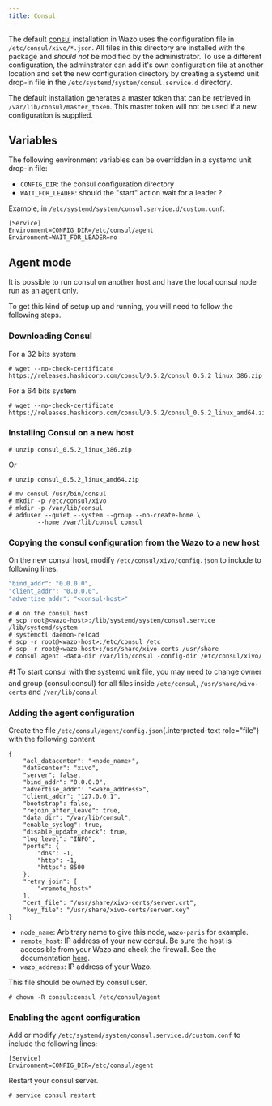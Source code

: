 ```yaml
---
title: Consul
---
```


The default [consul](https://consul.io) installation in Wazo uses the
configuration file in `/etc/consul/xivo/*.json`. All files in this
directory are installed with the package and *should not* be modified
by the administrator. To use a different configuration, the
adminstrator can add it's own configuration file at another location
and set the new configuration directory by creating a systemd unit
drop-in file in the `/etc/systemd/system/consul.service.d` directory.

The default installation generates a master token that can be
retrieved in `/var/lib/consul/master_token`. This master token will
not be used if a new configuration is supplied.

## Variables

The following environment variables can be overridden in a systemd unit
drop-in file:

-   `CONFIG_DIR`: the consul configuration directory
-   `WAIT_FOR_LEADER`: should the "start" action wait for a leader ?

Example, in
`/etc/systemd/system/consul.service.d/custom.conf`:

    [Service]
    Environment=CONFIG_DIR=/etc/consul/agent
    Environment=WAIT_FOR_LEADER=no

## Agent mode

It is possible to run consul on another host and have the local consul
node run as an agent only.

To get this kind of setup up and running, you will need to follow the
following steps.

### Downloading Consul

For a 32 bits system

```ShellSession
# wget --no-check-certificate https://releases.hashicorp.com/consul/0.5.2/consul_0.5.2_linux_386.zip
```

For a 64 bits system

```ShellSession
# wget --no-check-certificate https://releases.hashicorp.com/consul/0.5.2/consul_0.5.2_linux_amd64.zip
```

### Installing Consul on a new host

```ShellSession
# unzip consul_0.5.2_linux_386.zip
```

Or

```ShellSession
# unzip consul_0.5.2_linux_amd64.zip
```

```ShellSession
# mv consul /usr/bin/consul
# mkdir -p /etc/consul/xivo
# mkdir -p /var/lib/consul
# adduser --quiet --system --group --no-create-home \
        --home /var/lib/consul consul
```

### Copying the consul configuration from the Wazo to a new host

On the new consul host, modify
`/etc/consul/xivo/config.json` to include
to following lines.

```Javascript
"bind_addr": "0.0.0.0",
"client_addr": "0.0.0.0",
"advertise_addr": "<consul-host>"
```

```ShellSession
# # on the consul host
# scp root@<wazo-host>:/lib/systemd/system/consul.service /lib/systemd/system
# systemctl daemon-reload
# scp -r root@<wazo-host>:/etc/consul /etc
# scp -r root@<wazo-host>:/usr/share/xivo-certs /usr/share
# consul agent -data-dir /var/lib/consul -config-dir /etc/consul/xivo/
```

#:exclamation: To start consul with the systemd unit file, you may need to change owner
and group (consul:consul) for all files inside
`/etc/consul`,
`/usr/share/xivo-certs` and
`/var/lib/consul`

### Adding the agent configuration

Create the file `/etc/consul/agent/config.json`{.interpreted-text
role="file"} with the following content

``` {.sourceCode .javascript}
{
    "acl_datacenter": "<node_name>",
    "datacenter": "xivo",
    "server": false,
    "bind_addr": "0.0.0.0",
    "advertise_addr": "<wazo_address>",
    "client_addr": "127.0.0.1",
    "bootstrap": false,
    "rejoin_after_leave": true,
    "data_dir": "/var/lib/consul",
    "enable_syslog": true,
    "disable_update_check": true,
    "log_level": "INFO",
    "ports": {
        "dns": -1,
        "http": -1,
        "https": 8500
    },
    "retry_join": [
        "<remote_host>"
    ],
    "cert_file": "/usr/share/xivo-certs/server.crt",
    "key_file": "/usr/share/xivo-certs/server.key"
}
```

-   `node_name`: Arbitrary name to give this node, `wazo-paris` for
    example.
-   `remote_host`: IP address of your new consul. Be sure the host is
    accessible from your Wazo and check the firewall. See the
    documentation [here](/uc-doc/contributors/network).
-   `wazo_address`: IP address of your Wazo.

This file should be owned by consul user.

```ShellSession
# chown -R consul:consul /etc/consul/agent
```

### Enabling the agent configuration

Add or modify
`/etc/systemd/system/consul.service.d/custom.conf` to include the following lines:

    [Service]
    Environment=CONFIG_DIR=/etc/consul/agent

Restart your consul server.

```ShellSession
# service consul restart
```
